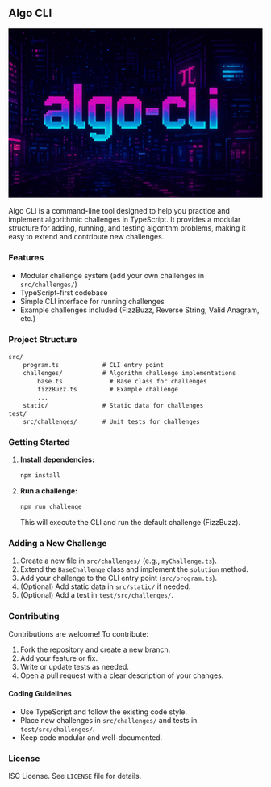 ## Algo CLI

![algo-cli banner](assets/global/banner.png)

Algo CLI is a command-line tool designed to help you practice and implement algorithmic challenges in TypeScript. It provides a modular structure for adding, running, and testing algorithm problems, making it easy to extend and contribute new challenges.

### Features
- Modular challenge system (add your own challenges in `src/challenges/`)
- TypeScript-first codebase
- Simple CLI interface for running challenges
- Example challenges included (FizzBuzz, Reverse String, Valid Anagram, etc.)

### Project Structure

```
src/
	program.ts            # CLI entry point
	challenges/           # Algorithm challenge implementations
		base.ts             # Base class for challenges
		fizzBuzz.ts         # Example challenge
		...
	static/               # Static data for challenges
test/
	src/challenges/       # Unit tests for challenges
```

### Getting Started

1. **Install dependencies:**
	 ```sh
	 npm install
	 ```
2. **Run a challenge:**
	 ```sh
	 npm run challenge
	 ```
	 This will execute the CLI and run the default challenge (FizzBuzz).

### Adding a New Challenge
1. Create a new file in `src/challenges/` (e.g., `myChallenge.ts`).
2. Extend the `BaseChallenge` class and implement the `solution` method.
3. Add your challenge to the CLI entry point (`src/program.ts`).
4. (Optional) Add static data in `src/static/` if needed.
5. (Optional) Add a test in `test/src/challenges/`.

### Contributing

Contributions are welcome! To contribute:

1. Fork the repository and create a new branch.
2. Add your feature or fix.
3. Write or update tests as needed.
4. Open a pull request with a clear description of your changes.

#### Coding Guidelines
- Use TypeScript and follow the existing code style.
- Place new challenges in `src/challenges/` and tests in `test/src/challenges/`.
- Keep code modular and well-documented.

### License

ISC License. See `LICENSE` file for details.
